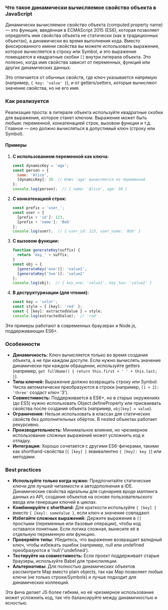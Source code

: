 ### Что такое динамически вычисляемое свойство объекта в JavaScript

Динамически вычисляемое свойство объекта (computed property name) — это функция, введённая в ECMAScript 2015 (ES6), которая позволяет определять имя свойства объекта не статически (как в традиционных объектах), а динамически во время выполнения кода. Вместо фиксированного имени свойства вы можете использовать выражение, которое вычисляется в строку или Symbol, и это выражение помещается в квадратные скобки `[]` внутри литерала объекта. Это полезно, когда имя свойства зависит от переменных, функций или других динамических данных.

Это отличается от обычных свойств, где ключ указывается напрямую (например, `{ key: 'value' }`), и от getters/setters, которые вычисляют значение свойства, но не его имя.

### Как реализуется

Реализация проста: в литерале объекта используйте квадратные скобки для выражения, которое станет ключом. Выражение может быть любым: переменной, конкатенацией строк, вызовом функции и т.д. Главное — оно должно вычисляться в допустимый ключ (строку или Symbol).

#### Примеры

1. **С использованием переменной как ключа:**
   ```javascript
   const dynamicKey = 'age';
   const person = {
     name: 'Alice',
     [dynamicKey]: 30  // Ключ 'age' вычисляется из переменной
   };
   console.log(person);  // { name: 'Alice', age: 30 }
   ```

2. **С конкатенацией строк:**
   ```javascript
   const prefix = 'user_';
   const user = {
     [prefix + 'id']: 123,
     [prefix + 'name']: 'Bob'
   };
   console.log(user);  // { user_id: 123, user_name: 'Bob' }
   ```

3. **С вызовом функции:**
   ```javascript
   function generateKey(suffix) {
     return 'key_' + suffix;
   }
   const obj = {
     [generateKey('one')]: 'value1',
     [generateKey('two')]: 'value2'
   };
   console.log(obj);  // { key_one: 'value1', key_two: 'value2' }
   ```

4. **В деструктуризации (для чтения):**
   ```javascript
   const key = 'color';
   const style = { [key]: 'red' };
   const { [key]: extractedValue } = style;
   console.log(extractedValue);  // 'red'
   ```

Эти примеры работают в современных браузерах и Node.js, поддерживающих ES6+.

### Особенности

- **Динамичность:** Ключ вычисляется только во время создания объекта, а не при каждом доступе. Если нужно вычислять значение динамически при каждом обращении, используйте getters (например, `get fullName() { return this.first + ' ' + this.last; }`).
- **Типы ключей:** Выражение должно возвращать строку или Symbol. Числа автоматически преобразуются в строки (например, `[1 + 2]: 'three'` создаст ключ '3').
- **Совместимость:** Поддерживается в ES6+, но в старых окружениях (до ES5) нужно использовать Object.defineProperty или присваивать свойства после создания объекта (например, `obj[key] = value`).
- **Ограничения:** Нельзя использовать в классах для статических свойств без дополнительных обёрток. В nested объектах работает рекурсивно.
- **Производительность:** Минимальное влияние, но чрезмерное использование сложных выражений может усложнить код и отладку.
- **Интеграция:** Хорошо сочетается с другими ES6-фичерами, такими как shorthand-свойства (`{ [key] }` эквивалентно `{ [key]: key }`) или методами.

### Best practices

- **Используйте только когда нужно:** Предпочитайте статические ключи для лучшей читаемости и автодополнения в IDE. Динамические свойства идеальны для сценариев вроде маппинга данных из API, создания объектов на основе пользовательского ввода или генерации ключей в циклах.
- **Комбинируйте с shorthand:** Для краткости используйте `{ [key] }` вместо `{ [key]: someValue }`, если ключ и значение совпадают.
- **Избегайте сложных выражений:** Держите выражения в `[]` простыми (переменные или базовые операции), чтобы код оставался понятным. Если логика сложная, вынесите её в отдельную переменную или функцию.
- **Проверяйте типы:** Убедитесь, что выражение возвращает валидный ключ, чтобы избежать ошибок (например, null или undefined преобразуются в 'null'/'undefined').
- **Тестируйте на совместимость:** Если проект поддерживает старые браузеры, используйте Babel для транспиляции.
- **Альтернативы:** Для полностью динамических объектов рассмотрите Map вместо plain objects, так как Map позволяет любые ключи (не только строки/Symbols) и лучше подходит для динамических коллекций.

Эта фича делает JS более гибким, но её чрезмерное использование может усложнить код, так что балансируйте между динамичностью и ясностью.